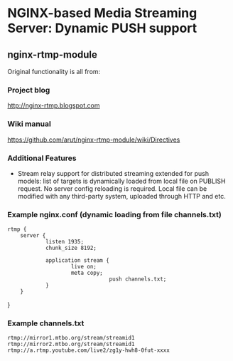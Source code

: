 # NGINX-based Media Streaming Server: Dynamic PUSH support
## nginx-rtmp-module

Original functionality is all from:

### Project blog

  http://nginx-rtmp.blogspot.com

### Wiki manual

  https://github.com/arut/nginx-rtmp-module/wiki/Directives

### Additional Features

* Stream relay support for distributed
  streaming extended for push models: list of targets is dynamically loaded from local file on PUBLISH request. No server config reloading is required. Local file can be modified with any third-party system, uploaded through HTTP and etc.

### Example nginx.conf (dynamic loading from file channels.txt)

    rtmp {
        server {
                listen 1935;
                chunk_size 8192;

                application stream {
                        live on;
                        meta copy;
            						push channels.txt;
                }
        }
}

### Example channels.txt

    rtmp://mirror1.mtbo.org/stream/streamid1
    rtmp://mirror2.mtbo.org/stream/streamid1
    rtmp://a.rtmp.youtube.com/live2/zg1y-hwh8-0fut-xxxx
